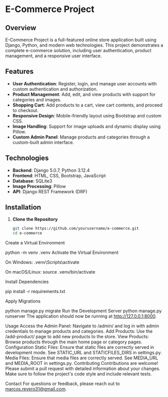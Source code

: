 # E-Commerce Project

## Overview

E-Commerce Project is a full-featured online store application built using Django, Python, and modern web technologies. This project demonstrates a complete e-commerce solution, including user authentication, product management, and a responsive user interface.

## Features

- **User Authentication**: Register, login, and manage user accounts with custom authentication and authorization.
- **Product Management**: Add, edit, and view products with support for categories and images.
- **Shopping Cart**: Add products to a cart, view cart contents, and proceed to checkout.
- **Responsive Design**: Mobile-friendly layout using Bootstrap and custom CSS.
- **Image Handling**: Support for image uploads and dynamic display using Pillow.
- **Custom Admin Panel**: Manage products and categories through a custom-built admin interface.

## Technologies

- **Backend**: Django 5.0.7, Python 3.12.4
- **Frontend**: HTML, CSS, Bootstrap, JavaScript
- **Database**: SQLite3
- **Image Processing**: Pillow
- **API**: Django REST Framework (DRF)

## Installation

1. **Clone the Repository**

   ```bash
   git clone https://github.com/yourusername/e-commerce.git
   cd e-commerce
Create a Virtual Environment


python -m venv .venv
Activate the Virtual Environment

On Windows:
.venv\Scripts\activate

On macOS/Linux:
source .venv/bin/activate

Install Dependencies

pip install -r requirements.txt

Apply Migrations

python manage.py migrate
Run the Development Server
python manage.py runserver
The application should now be running at http://127.0.0.1:8000.

Usage
Access the Admin Panel: Navigate to /admin/ and log in with admin credentials to manage products and categories.
Add Products: Use the /add-product/ page to add new products to the store.
View Products: Browse products through the main home page or category pages.
Configuration
Static Files: Ensure that static files are correctly served in development mode. See STATIC_URL and STATICFILES_DIRS in settings.py.
Media Files: Ensure that media files are correctly served. See MEDIA_URL and MEDIA_ROOT in settings.py.
Contributing
Contributions are welcome! Please submit a pull request with detailed information about your changes. Make sure to follow the project's code style and include relevant tests.


Contact
For questions or feedback, please reach out to marcos.reyero31@gmail.com.

